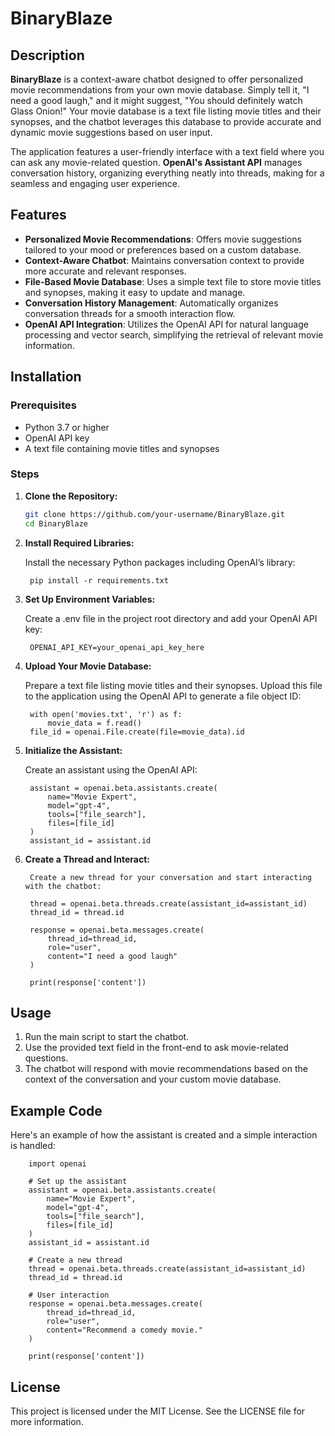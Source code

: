 # BinaryBlaze

## Description
**BinaryBlaze** is a context-aware chatbot designed to offer personalized movie recommendations from your own movie database. Simply tell it, "I need a good laugh," and it might suggest, "You should definitely watch Glass Onion!" Your movie database is a text file listing movie titles and their synopses, and the chatbot leverages this database to provide accurate and dynamic movie suggestions based on user input.

The application features a user-friendly interface with a text field where you can ask any movie-related question. **OpenAI's Assistant API** manages conversation history, organizing everything neatly into threads, making for a seamless and engaging user experience.

## Features
- **Personalized Movie Recommendations**: Offers movie suggestions tailored to your mood or preferences based on a custom database.
- **Context-Aware Chatbot**: Maintains conversation context to provide more accurate and relevant responses.
- **File-Based Movie Database**: Uses a simple text file to store movie titles and synopses, making it easy to update and manage.
- **Conversation History Management**: Automatically organizes conversation threads for a smooth interaction flow.
- **OpenAI API Integration**: Utilizes the OpenAI API for natural language processing and vector search, simplifying the retrieval of relevant movie information.

## Installation

### Prerequisites
- Python 3.7 or higher
- OpenAI API key
- A text file containing movie titles and synopses

### Steps
1. **Clone the Repository:**
   ```bash
   git clone https://github.com/your-username/BinaryBlaze.git
   cd BinaryBlaze


2. **Install Required Libraries:**
    
    Install the necessary Python packages including OpenAI’s library:

        pip install -r requirements.txt

3. **Set Up Environment Variables:**
    
    Create a .env file in the project root directory and add your OpenAI API key:

        OPENAI_API_KEY=your_openai_api_key_here

4. **Upload Your Movie Database:**

    Prepare a text file listing movie titles and their synopses. Upload this file to the application using the OpenAI API to generate a file object ID:

        with open('movies.txt', 'r') as f:
            movie_data = f.read()
        file_id = openai.File.create(file=movie_data).id


5. **Initialize the Assistant:**

    Create an assistant using the OpenAI API:

        assistant = openai.beta.assistants.create(
            name="Movie Expert",
            model="gpt-4",
            tools=["file_search"],
            files=[file_id]
        )
        assistant_id = assistant.id

6. **Create a Thread and Interact:**

        Create a new thread for your conversation and start interacting with the chatbot:

        thread = openai.beta.threads.create(assistant_id=assistant_id)
        thread_id = thread.id

        response = openai.beta.messages.create(
            thread_id=thread_id,
            role="user",
            content="I need a good laugh"
        )

        print(response['content'])


## Usage

1. Run the main script to start the chatbot.
2. Use the provided text field in the front-end to ask movie-related questions.
3. The chatbot will respond with movie recommendations based on the context of the conversation and your custom movie database.

## Example Code

Here's an example of how the assistant is created and a simple interaction is handled:

        import openai

        # Set up the assistant
        assistant = openai.beta.assistants.create(
            name="Movie Expert",
            model="gpt-4",
            tools=["file_search"],
            files=[file_id]
        )
        assistant_id = assistant.id

        # Create a new thread
        thread = openai.beta.threads.create(assistant_id=assistant_id)
        thread_id = thread.id

        # User interaction
        response = openai.beta.messages.create(
            thread_id=thread_id,
            role="user",
            content="Recommend a comedy movie."
        )

        print(response['content'])

## License
This project is licensed under the MIT License. See the LICENSE file for more information.
